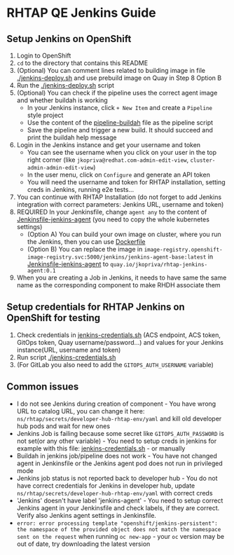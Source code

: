 # RHTAP QE Jenkins Guide

## Setup Jenkins on OpenShift

1. Login to OpenShift
2. `cd` to the directory that contains this README
3. (Optional) You can comment lines related to building image in file [./jenkins-deploy.sh](./jenkins-deploy.sh) and use prebuild image on Quay in Step 8 Option B
4. Run the [./jenkins-deploy.sh](./jenkins-deploy.sh) script
5. (Optional) You can check if the pipeline uses the correct agent image and whether buildah is working
    - In your Jenkins instance, click `+ New Item` and create a `Pipeline` style project
    - Use the content of the [pipeline-buildah](./pipeline-buildah) file as the pipeline script
    - Save the pipeline and trigger a new build. It should succeed and print the buildah help message
6. Login in the Jenkins instance and get your username and token
    - You can see the username when you click on your user in the top right corner (like `jkopriva@redhat.com-admin-edit-view`, `cluster-admin-admin-edit-view`)
    - In the user menu, click on `Configure` and generate an API token
    - You will need the username and token for RHTAP installation, setting creds in Jenkins, running e2e tests...
7. You can continue with RHTAP Installation (do not forget to add Jenkins integration with correct parameters: Jenkins URL, username and token)
8. REQUIRED In your Jenkinsfile, change `agent any` to the content of [Jenkinsfile-jenkins-agent](./Jenkinsfile-jenkins-agent) (you need to copy the whole kubernetes settings)
    - (Option A) You can build your own image on cluster, where you run the Jenkins, then you can use [Dockerfile](./jenkins-agent/Dockerfile) 
    - (Option B) You can replace the image in `image-registry.openshift-image-registry.svc:5000/jenkins/jenkins-agent-base:latest` in [Jenkinsfile-jenkins-agent](./Jenkinsfile-jenkins-agent) to          `quay.io/jkopriva/rhtap-jenkins-agent:0.1`
9. When you are creating a Job in Jenkins, it needs to have same the same name as the corresponding component to make RHDH associate them

## Setup credentials for RHTAP Jenkins on OpenShift for testing

1. Check credentials in [jenkins-credentials.sh](./jenkins-credentials.sh) (ACS endpoint, ACS token, GitOps token, Quay username/password...) and values for your Jenkins instance(URL, username and token)
2. Run script [./jenkins-credentials.sh](./jenkins-credentials.sh)
3. (For GitLab you also need to add the `GITOPS_AUTH_USERNAME` variable)

## Common issues

 - I do not see Jenkins during creation of component - You have wrong URL to catalog URL, you can change it here: `ns/rhtap/secrets/developer-hub-rhtap-env/yaml` and kill old developer hub pods and wait for new ones
 - Jenkins Job is failing because some secret like `GITOPS_AUTH_PASSWORD` is not set(or any other variable) - You need to setup creds in jenkins for example with this file: [jenkins-credentials.sh](./jenkins-credentials.sh) - or manually
 - Buildah in jenkins job/pipeline does not work - You have not changed agent in Jenkinsfile or the Jenkins agent pod does not run in privileged mode
 - Jenkins job status is not reported back to developer hub - You do not have correct credentials for Jenkins in developer hub, update `ns/rhtap/secrets/developer-hub-rhtap-env/yaml` with correct creds
 - 'Jenkins' doesn't have label 'jenkins-agent' - You need to setup correct Jenkins agent in your Jenkinsfile and check labels, if they are correct. Verify also Jenkins agent settings in Jenkinsfile.
 - `error: error processing template "openshift/jenkins-persistent": the namespace of the provided object does not match the namespace sent on the request`
   when running `oc new-app` - your `oc` version may be out of date, try downloading the latest version
